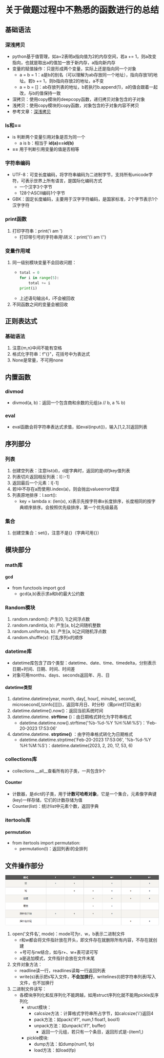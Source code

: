 # 关于做题过程中不熟悉的函数进行的总结

## 基础语法

### 深浅拷贝

* python基于值管理，如a=2表明a指向值为2的内存空间，若a += 1，则a改变指向，也就是取出a的值加一放于新内存，a指向新内存
* 变量的赋值操作：只是形成两个变量，实际上还是指向同一个对象
  * a = b = 1：a是b的别名（可以理解为ab存放同一个地址），指向存放1的地址。若b += 1，则b指向存放2的地址，a不变
  * a = b = []：ab存放列表的地址，b若执行b.append(1)，a的值会跟着一起改，与b的值保持一致
* 深拷贝：使用copy模块的deepcopy函数，递归拷贝对象包含的子对象
* 浅拷贝：使用copy模块的copy函数，对象包含的子对象内容不拷贝
* 参考文章：[深浅拷贝](https://www.runoob.com/w3cnote/python-understanding-dict-copy-shallow-or-deep.html "click")

### Is和==

* is 判断两个变量引用对象是否为同一个
  * a is b：相当于 **id(a)==id(b)**
* **==** 用于判断引用变量的值是否相等

### 字符串编码

* UTF-8：可变长度编码，将字符串编码为二进制字节，支持所有unicode字符，可表示世界上所有语言，是国际化编码方式
  * 一个汉字3个字节
  * 128个ASCII编码1个字节
* GBK：固定长度编码，主要用于汉字字符编码，是国家标准，2个字节表示1个汉字字符

### print函数

1. 打印字符串：print('i am ')
   * 打印带引号的字符串用\转义：print('\\'i am \\'')

### 变量作用域

1. 同一级别模块变量不会回收问题：
   * ```python
     total = 0
     for i in range(5):
         total += i
     print(i)
     ```
   * 上述语句输出4，i不会被回收
2. 不同函数之间的变量会被回收

## 正则表达式

### 基础语法

1. 注意{m,n}中间不能有空格
2. 格式化字符串：f"{}"，花括号中为表达式
3. None是常量，不可用none

## 内置函数

### divmod

* divmod(a, b)：返回一个包含商和余数的元组(a // b, a % b)

### eval

* eval函数会将字符串表达式求值，如eval(input())，输入[1,2,3]返回列表

## 序列部分

### 列表

1. 创建空列表：注意list(d)，d是字典时，返回的是d的key值列表
2. 列表切片返回相反列表：l[::-1]
3. 返回最后一个元素：l[-1]
4. 若l中不存在a而使用l.index(a)，则会抛出valueerror错误
5. 列表原地排序：l.sort():
   * key = lambda x: (len(x), x)表示先按字符串x长度排序，长度相同的按字典顺序排序。会按照优先级排序，第一个优先级最高

### 集合

1. 创建空集合：set()，注意不是{}（字典可用{}）

## 模块部分

### math库

#### gcd

* from functools import gcd
  * gcd(a,b)表示求a和b的最大公约数

### Random模块

1. random.random(): 产生[0, 1)之间浮点数
2. random.randint(a, b): 产生[a, b]之间随机整数
3. random.uniform(a, b): 产生[a, b]之间随机浮点数
4. random.shuffle(x): 打乱序列x的顺序

### datetime库

* datetime库包含了四个类型：datetime、date、time、timedelta，分别表示日期+时间、日期、时间、时间差
* 对象可用months、days、seconds返回年、月、日

#### datetime类型

1. datetime.datetime(year, month, day[, hour[, minute[, second[, microsecond[,tzinfo]]]]])，返回年月日、时分秒（需print打印出来）
2. datetime.datetime().now()：返回当前系统时间
3. datetime.datetime. **strftime** ()：由日期格式转化为字符串格式
   * datetime.datetime.now().strftime('%b-%d-%Y %H:%M:%S')：'Feb-20-2023 17:53:06'
4. datetime.datetime. **strptime()** ：由字符串格式转化为日期格式
   * datetime.datetime.strptime('Feb-20-2023 17:53:06', '%b-%d-%Y %H:%M:%S')：datetime.datetime(2023, 2, 20, 17, 53, 6)

### collections库

* collections.__all__查看所有的子类，一共包含9个

#### Counter

* 计数器，是dict的子类，用于**计数可哈希对象**，它是一个集合，元素像字典键(key)一样存储，它们的计数存储为值
* Counter(list)：统计list中元素个数，返回字典

### itertools库

#### permutation

* from itertools import permutation:
  * permutation(l)：返回列表l的全排列

## 文件操作部分

![1679798315988](image/README/1.file.png)

1. open('文件名', mode)：mode可为r、w，b表示二进制文件
   * r和w都会将文件指针放在开头，即文件存在就删除所有内容，不存在就创建
   * +号可与rw结合，如与r+、w+表可读可写
   * a是追加模式，文件指针会放在文件末尾
2. 文件对象方法：
   * readline读一行，readlines读每一行返回列表
   * write(s)表示把s写入文件，**不会加换行**，writelines(l)把字符串列表l写入文件，也不加换行
3. 二进制文件读写：
   * 各模块序列化和反序列化不能跨越，如用struct序列化就不能用pickle反序列化
     * struct模块：
       * calcsize方法：计算格式字符串所占字节，如calcsize('i')返回4
       * pack方法：如pack('if?', num,1 float1, bool1)
       * unpack方法：如unpack('if?', buffer)
         * 返回一个元组，若只有一个条目，返回形式是-(item1,)
     * pickle模块:
       * dump方法：如dump(num1, fp)
       * load方法：如load(fp)

